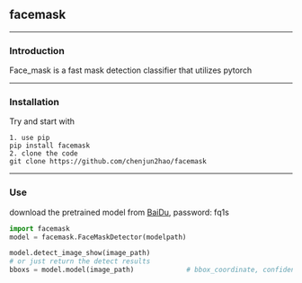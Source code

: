 ## facemask

------------
### Introduction

Face_mask is a fast mask detection classifier that utilizes pytorch

------------

### Installation

Try and start with

```
1. use pip 
pip install facemask
2. clone the code
git clone https://github.com/chenjun2hao/facemask
```

-------------

### Use

download the pretrained model from [BaiDu](https://pan.baidu.com/s/111neutXya4cwYpqUUYQ7ew), password: fq1s  

```python
import facemask
model = facemask.FaceMaskDetector(modelpath)

model.detect_image_show(image_path)
# or just return the detect results
bboxs = model.model(image_path)             # bbox_coordinate, confidence, label
```

